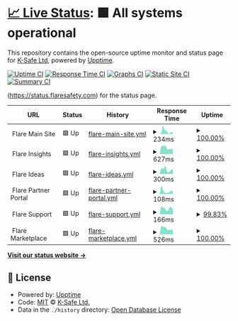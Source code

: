 # [📈 Live Status](https://status.Flaresafety.com): <!--live status--> **🟩 All systems operational**

This repository contains the open-source uptime monitor and status page for [K-Safe Ltd](http://www.k-safe.com), powered by [Upptime](https://github.com/upptime/upptime).

[![Uptime CI](https://github.com/k-safe/upptime/workflows/Uptime%20CI/badge.svg)](https://github.com/k-safe/upptime/actions?query=workflow%3A%22Uptime+CI%22)
[![Response Time CI](https://github.com/k-safe/upptime/workflows/Response%20Time%20CI/badge.svg)](https://github.com/k-safe/upptime/actions?query=workflow%3A%22Response+Time+CI%22)
[![Graphs CI](https://github.com/k-safe/upptime/workflows/Graphs%20CI/badge.svg)](https://github.com/k-safe/upptime/actions?query=workflow%3A%22Graphs+CI%22)
[![Static Site CI](https://github.com/k-safe/upptime/workflows/Static%20Site%20CI/badge.svg)](https://github.com/k-safe/upptime/actions?query=workflow%3A%22Static+Site+CI%22)
[![Summary CI](https://github.com/k-safe/upptime/workflows/Summary%20CI/badge.svg)](https://github.com/k-safe/upptime/actions?query=workflow%3A%22Summary+CI%22)

(https://status.flaresafety.com) for the status page.

<!--start: status pages-->
<!-- This summary is generated by Upptime (https://github.com/upptime/upptime) -->
<!-- Do not edit this manually, your changes will be overwritten -->
<!-- prettier-ignore -->
| URL | Status | History | Response Time | Uptime |
| --- | ------ | ------- | ------------- | ------ |
| <img alt="" src="https://icons.duckduckgo.com/ip3/null.ico" height="13"> Flare Main Site | 🟩 Up | [flare-main-site.yml](https://github.com/k-safe/upptime/commits/HEAD/history/flare-main-site.yml) | <details><summary><img alt="Response time graph" src="./graphs/flare-main-site/response-time-week.png" height="20"> 234ms</summary><br><a href="https://status.flaresafety.com/history/flare-main-site"><img alt="Response time 574" src="https://img.shields.io/endpoint?url=https%3A%2F%2Fraw.githubusercontent.com%2Fk-safe%2Fupptime%2FHEAD%2Fapi%2Fflare-main-site%2Fresponse-time.json"></a><br><a href="https://status.flaresafety.com/history/flare-main-site"><img alt="24-hour response time 72" src="https://img.shields.io/endpoint?url=https%3A%2F%2Fraw.githubusercontent.com%2Fk-safe%2Fupptime%2FHEAD%2Fapi%2Fflare-main-site%2Fresponse-time-day.json"></a><br><a href="https://status.flaresafety.com/history/flare-main-site"><img alt="7-day response time 234" src="https://img.shields.io/endpoint?url=https%3A%2F%2Fraw.githubusercontent.com%2Fk-safe%2Fupptime%2FHEAD%2Fapi%2Fflare-main-site%2Fresponse-time-week.json"></a><br><a href="https://status.flaresafety.com/history/flare-main-site"><img alt="30-day response time 249" src="https://img.shields.io/endpoint?url=https%3A%2F%2Fraw.githubusercontent.com%2Fk-safe%2Fupptime%2FHEAD%2Fapi%2Fflare-main-site%2Fresponse-time-month.json"></a><br><a href="https://status.flaresafety.com/history/flare-main-site"><img alt="1-year response time 574" src="https://img.shields.io/endpoint?url=https%3A%2F%2Fraw.githubusercontent.com%2Fk-safe%2Fupptime%2FHEAD%2Fapi%2Fflare-main-site%2Fresponse-time-year.json"></a></details> | <details><summary><a href="https://status.flaresafety.com/history/flare-main-site">100.00%</a></summary><a href="https://status.flaresafety.com/history/flare-main-site"><img alt="All-time uptime 99.97%" src="https://img.shields.io/endpoint?url=https%3A%2F%2Fraw.githubusercontent.com%2Fk-safe%2Fupptime%2FHEAD%2Fapi%2Fflare-main-site%2Fuptime.json"></a><br><a href="https://status.flaresafety.com/history/flare-main-site"><img alt="24-hour uptime 100.00%" src="https://img.shields.io/endpoint?url=https%3A%2F%2Fraw.githubusercontent.com%2Fk-safe%2Fupptime%2FHEAD%2Fapi%2Fflare-main-site%2Fuptime-day.json"></a><br><a href="https://status.flaresafety.com/history/flare-main-site"><img alt="7-day uptime 100.00%" src="https://img.shields.io/endpoint?url=https%3A%2F%2Fraw.githubusercontent.com%2Fk-safe%2Fupptime%2FHEAD%2Fapi%2Fflare-main-site%2Fuptime-week.json"></a><br><a href="https://status.flaresafety.com/history/flare-main-site"><img alt="30-day uptime 100.00%" src="https://img.shields.io/endpoint?url=https%3A%2F%2Fraw.githubusercontent.com%2Fk-safe%2Fupptime%2FHEAD%2Fapi%2Fflare-main-site%2Fuptime-month.json"></a><br><a href="https://status.flaresafety.com/history/flare-main-site"><img alt="1-year uptime 99.97%" src="https://img.shields.io/endpoint?url=https%3A%2F%2Fraw.githubusercontent.com%2Fk-safe%2Fupptime%2FHEAD%2Fapi%2Fflare-main-site%2Fuptime-year.json"></a></details>
| <img alt="" src="https://icons.duckduckgo.com/ip3/null.ico" height="13"> Flare Insights | 🟩 Up | [flare-insights.yml](https://github.com/k-safe/upptime/commits/HEAD/history/flare-insights.yml) | <details><summary><img alt="Response time graph" src="./graphs/flare-insights/response-time-week.png" height="20"> 627ms</summary><br><a href="https://status.flaresafety.com/history/flare-insights"><img alt="Response time 804" src="https://img.shields.io/endpoint?url=https%3A%2F%2Fraw.githubusercontent.com%2Fk-safe%2Fupptime%2FHEAD%2Fapi%2Fflare-insights%2Fresponse-time.json"></a><br><a href="https://status.flaresafety.com/history/flare-insights"><img alt="24-hour response time 485" src="https://img.shields.io/endpoint?url=https%3A%2F%2Fraw.githubusercontent.com%2Fk-safe%2Fupptime%2FHEAD%2Fapi%2Fflare-insights%2Fresponse-time-day.json"></a><br><a href="https://status.flaresafety.com/history/flare-insights"><img alt="7-day response time 627" src="https://img.shields.io/endpoint?url=https%3A%2F%2Fraw.githubusercontent.com%2Fk-safe%2Fupptime%2FHEAD%2Fapi%2Fflare-insights%2Fresponse-time-week.json"></a><br><a href="https://status.flaresafety.com/history/flare-insights"><img alt="30-day response time 589" src="https://img.shields.io/endpoint?url=https%3A%2F%2Fraw.githubusercontent.com%2Fk-safe%2Fupptime%2FHEAD%2Fapi%2Fflare-insights%2Fresponse-time-month.json"></a><br><a href="https://status.flaresafety.com/history/flare-insights"><img alt="1-year response time 804" src="https://img.shields.io/endpoint?url=https%3A%2F%2Fraw.githubusercontent.com%2Fk-safe%2Fupptime%2FHEAD%2Fapi%2Fflare-insights%2Fresponse-time-year.json"></a></details> | <details><summary><a href="https://status.flaresafety.com/history/flare-insights">100.00%</a></summary><a href="https://status.flaresafety.com/history/flare-insights"><img alt="All-time uptime 77.91%" src="https://img.shields.io/endpoint?url=https%3A%2F%2Fraw.githubusercontent.com%2Fk-safe%2Fupptime%2FHEAD%2Fapi%2Fflare-insights%2Fuptime.json"></a><br><a href="https://status.flaresafety.com/history/flare-insights"><img alt="24-hour uptime 100.00%" src="https://img.shields.io/endpoint?url=https%3A%2F%2Fraw.githubusercontent.com%2Fk-safe%2Fupptime%2FHEAD%2Fapi%2Fflare-insights%2Fuptime-day.json"></a><br><a href="https://status.flaresafety.com/history/flare-insights"><img alt="7-day uptime 100.00%" src="https://img.shields.io/endpoint?url=https%3A%2F%2Fraw.githubusercontent.com%2Fk-safe%2Fupptime%2FHEAD%2Fapi%2Fflare-insights%2Fuptime-week.json"></a><br><a href="https://status.flaresafety.com/history/flare-insights"><img alt="30-day uptime 100.00%" src="https://img.shields.io/endpoint?url=https%3A%2F%2Fraw.githubusercontent.com%2Fk-safe%2Fupptime%2FHEAD%2Fapi%2Fflare-insights%2Fuptime-month.json"></a><br><a href="https://status.flaresafety.com/history/flare-insights"><img alt="1-year uptime 77.91%" src="https://img.shields.io/endpoint?url=https%3A%2F%2Fraw.githubusercontent.com%2Fk-safe%2Fupptime%2FHEAD%2Fapi%2Fflare-insights%2Fuptime-year.json"></a></details>
| <img alt="" src="https://icons.duckduckgo.com/ip3/null.ico" height="13"> Flare Ideas | 🟩 Up | [flare-ideas.yml](https://github.com/k-safe/upptime/commits/HEAD/history/flare-ideas.yml) | <details><summary><img alt="Response time graph" src="./graphs/flare-ideas/response-time-week.png" height="20"> 300ms</summary><br><a href="https://status.flaresafety.com/history/flare-ideas"><img alt="Response time 413" src="https://img.shields.io/endpoint?url=https%3A%2F%2Fraw.githubusercontent.com%2Fk-safe%2Fupptime%2FHEAD%2Fapi%2Fflare-ideas%2Fresponse-time.json"></a><br><a href="https://status.flaresafety.com/history/flare-ideas"><img alt="24-hour response time 318" src="https://img.shields.io/endpoint?url=https%3A%2F%2Fraw.githubusercontent.com%2Fk-safe%2Fupptime%2FHEAD%2Fapi%2Fflare-ideas%2Fresponse-time-day.json"></a><br><a href="https://status.flaresafety.com/history/flare-ideas"><img alt="7-day response time 300" src="https://img.shields.io/endpoint?url=https%3A%2F%2Fraw.githubusercontent.com%2Fk-safe%2Fupptime%2FHEAD%2Fapi%2Fflare-ideas%2Fresponse-time-week.json"></a><br><a href="https://status.flaresafety.com/history/flare-ideas"><img alt="30-day response time 325" src="https://img.shields.io/endpoint?url=https%3A%2F%2Fraw.githubusercontent.com%2Fk-safe%2Fupptime%2FHEAD%2Fapi%2Fflare-ideas%2Fresponse-time-month.json"></a><br><a href="https://status.flaresafety.com/history/flare-ideas"><img alt="1-year response time 413" src="https://img.shields.io/endpoint?url=https%3A%2F%2Fraw.githubusercontent.com%2Fk-safe%2Fupptime%2FHEAD%2Fapi%2Fflare-ideas%2Fresponse-time-year.json"></a></details> | <details><summary><a href="https://status.flaresafety.com/history/flare-ideas">100.00%</a></summary><a href="https://status.flaresafety.com/history/flare-ideas"><img alt="All-time uptime 92.20%" src="https://img.shields.io/endpoint?url=https%3A%2F%2Fraw.githubusercontent.com%2Fk-safe%2Fupptime%2FHEAD%2Fapi%2Fflare-ideas%2Fuptime.json"></a><br><a href="https://status.flaresafety.com/history/flare-ideas"><img alt="24-hour uptime 100.00%" src="https://img.shields.io/endpoint?url=https%3A%2F%2Fraw.githubusercontent.com%2Fk-safe%2Fupptime%2FHEAD%2Fapi%2Fflare-ideas%2Fuptime-day.json"></a><br><a href="https://status.flaresafety.com/history/flare-ideas"><img alt="7-day uptime 100.00%" src="https://img.shields.io/endpoint?url=https%3A%2F%2Fraw.githubusercontent.com%2Fk-safe%2Fupptime%2FHEAD%2Fapi%2Fflare-ideas%2Fuptime-week.json"></a><br><a href="https://status.flaresafety.com/history/flare-ideas"><img alt="30-day uptime 100.00%" src="https://img.shields.io/endpoint?url=https%3A%2F%2Fraw.githubusercontent.com%2Fk-safe%2Fupptime%2FHEAD%2Fapi%2Fflare-ideas%2Fuptime-month.json"></a><br><a href="https://status.flaresafety.com/history/flare-ideas"><img alt="1-year uptime 92.20%" src="https://img.shields.io/endpoint?url=https%3A%2F%2Fraw.githubusercontent.com%2Fk-safe%2Fupptime%2FHEAD%2Fapi%2Fflare-ideas%2Fuptime-year.json"></a></details>
| <img alt="" src="https://icons.duckduckgo.com/ip3/null.ico" height="13"> Flare Partner Portal | 🟩 Up | [flare-partner-portal.yml](https://github.com/k-safe/upptime/commits/HEAD/history/flare-partner-portal.yml) | <details><summary><img alt="Response time graph" src="./graphs/flare-partner-portal/response-time-week.png" height="20"> 108ms</summary><br><a href="https://status.flaresafety.com/history/flare-partner-portal"><img alt="Response time 121" src="https://img.shields.io/endpoint?url=https%3A%2F%2Fraw.githubusercontent.com%2Fk-safe%2Fupptime%2FHEAD%2Fapi%2Fflare-partner-portal%2Fresponse-time.json"></a><br><a href="https://status.flaresafety.com/history/flare-partner-portal"><img alt="24-hour response time 82" src="https://img.shields.io/endpoint?url=https%3A%2F%2Fraw.githubusercontent.com%2Fk-safe%2Fupptime%2FHEAD%2Fapi%2Fflare-partner-portal%2Fresponse-time-day.json"></a><br><a href="https://status.flaresafety.com/history/flare-partner-portal"><img alt="7-day response time 108" src="https://img.shields.io/endpoint?url=https%3A%2F%2Fraw.githubusercontent.com%2Fk-safe%2Fupptime%2FHEAD%2Fapi%2Fflare-partner-portal%2Fresponse-time-week.json"></a><br><a href="https://status.flaresafety.com/history/flare-partner-portal"><img alt="30-day response time 116" src="https://img.shields.io/endpoint?url=https%3A%2F%2Fraw.githubusercontent.com%2Fk-safe%2Fupptime%2FHEAD%2Fapi%2Fflare-partner-portal%2Fresponse-time-month.json"></a><br><a href="https://status.flaresafety.com/history/flare-partner-portal"><img alt="1-year response time 121" src="https://img.shields.io/endpoint?url=https%3A%2F%2Fraw.githubusercontent.com%2Fk-safe%2Fupptime%2FHEAD%2Fapi%2Fflare-partner-portal%2Fresponse-time-year.json"></a></details> | <details><summary><a href="https://status.flaresafety.com/history/flare-partner-portal">100.00%</a></summary><a href="https://status.flaresafety.com/history/flare-partner-portal"><img alt="All-time uptime 99.85%" src="https://img.shields.io/endpoint?url=https%3A%2F%2Fraw.githubusercontent.com%2Fk-safe%2Fupptime%2FHEAD%2Fapi%2Fflare-partner-portal%2Fuptime.json"></a><br><a href="https://status.flaresafety.com/history/flare-partner-portal"><img alt="24-hour uptime 100.00%" src="https://img.shields.io/endpoint?url=https%3A%2F%2Fraw.githubusercontent.com%2Fk-safe%2Fupptime%2FHEAD%2Fapi%2Fflare-partner-portal%2Fuptime-day.json"></a><br><a href="https://status.flaresafety.com/history/flare-partner-portal"><img alt="7-day uptime 100.00%" src="https://img.shields.io/endpoint?url=https%3A%2F%2Fraw.githubusercontent.com%2Fk-safe%2Fupptime%2FHEAD%2Fapi%2Fflare-partner-portal%2Fuptime-week.json"></a><br><a href="https://status.flaresafety.com/history/flare-partner-portal"><img alt="30-day uptime 100.00%" src="https://img.shields.io/endpoint?url=https%3A%2F%2Fraw.githubusercontent.com%2Fk-safe%2Fupptime%2FHEAD%2Fapi%2Fflare-partner-portal%2Fuptime-month.json"></a><br><a href="https://status.flaresafety.com/history/flare-partner-portal"><img alt="1-year uptime 99.85%" src="https://img.shields.io/endpoint?url=https%3A%2F%2Fraw.githubusercontent.com%2Fk-safe%2Fupptime%2FHEAD%2Fapi%2Fflare-partner-portal%2Fuptime-year.json"></a></details>
| <img alt="" src="https://icons.duckduckgo.com/ip3/null.ico" height="13"> Flare Support | 🟩 Up | [flare-support.yml](https://github.com/k-safe/upptime/commits/HEAD/history/flare-support.yml) | <details><summary><img alt="Response time graph" src="./graphs/flare-support/response-time-week.png" height="20"> 166ms</summary><br><a href="https://status.flaresafety.com/history/flare-support"><img alt="Response time 194" src="https://img.shields.io/endpoint?url=https%3A%2F%2Fraw.githubusercontent.com%2Fk-safe%2Fupptime%2FHEAD%2Fapi%2Fflare-support%2Fresponse-time.json"></a><br><a href="https://status.flaresafety.com/history/flare-support"><img alt="24-hour response time 137" src="https://img.shields.io/endpoint?url=https%3A%2F%2Fraw.githubusercontent.com%2Fk-safe%2Fupptime%2FHEAD%2Fapi%2Fflare-support%2Fresponse-time-day.json"></a><br><a href="https://status.flaresafety.com/history/flare-support"><img alt="7-day response time 166" src="https://img.shields.io/endpoint?url=https%3A%2F%2Fraw.githubusercontent.com%2Fk-safe%2Fupptime%2FHEAD%2Fapi%2Fflare-support%2Fresponse-time-week.json"></a><br><a href="https://status.flaresafety.com/history/flare-support"><img alt="30-day response time 216" src="https://img.shields.io/endpoint?url=https%3A%2F%2Fraw.githubusercontent.com%2Fk-safe%2Fupptime%2FHEAD%2Fapi%2Fflare-support%2Fresponse-time-month.json"></a><br><a href="https://status.flaresafety.com/history/flare-support"><img alt="1-year response time 194" src="https://img.shields.io/endpoint?url=https%3A%2F%2Fraw.githubusercontent.com%2Fk-safe%2Fupptime%2FHEAD%2Fapi%2Fflare-support%2Fresponse-time-year.json"></a></details> | <details><summary><a href="https://status.flaresafety.com/history/flare-support">99.83%</a></summary><a href="https://status.flaresafety.com/history/flare-support"><img alt="All-time uptime 100.00%" src="https://img.shields.io/endpoint?url=https%3A%2F%2Fraw.githubusercontent.com%2Fk-safe%2Fupptime%2FHEAD%2Fapi%2Fflare-support%2Fuptime.json"></a><br><a href="https://status.flaresafety.com/history/flare-support"><img alt="24-hour uptime 100.00%" src="https://img.shields.io/endpoint?url=https%3A%2F%2Fraw.githubusercontent.com%2Fk-safe%2Fupptime%2FHEAD%2Fapi%2Fflare-support%2Fuptime-day.json"></a><br><a href="https://status.flaresafety.com/history/flare-support"><img alt="7-day uptime 99.83%" src="https://img.shields.io/endpoint?url=https%3A%2F%2Fraw.githubusercontent.com%2Fk-safe%2Fupptime%2FHEAD%2Fapi%2Fflare-support%2Fuptime-week.json"></a><br><a href="https://status.flaresafety.com/history/flare-support"><img alt="30-day uptime 99.96%" src="https://img.shields.io/endpoint?url=https%3A%2F%2Fraw.githubusercontent.com%2Fk-safe%2Fupptime%2FHEAD%2Fapi%2Fflare-support%2Fuptime-month.json"></a><br><a href="https://status.flaresafety.com/history/flare-support"><img alt="1-year uptime 100.00%" src="https://img.shields.io/endpoint?url=https%3A%2F%2Fraw.githubusercontent.com%2Fk-safe%2Fupptime%2FHEAD%2Fapi%2Fflare-support%2Fuptime-year.json"></a></details>
| <img alt="" src="https://icons.duckduckgo.com/ip3/null.ico" height="13"> Flare Marketplace | 🟩 Up | [flare-marketplace.yml](https://github.com/k-safe/upptime/commits/HEAD/history/flare-marketplace.yml) | <details><summary><img alt="Response time graph" src="./graphs/flare-marketplace/response-time-week.png" height="20"> 526ms</summary><br><a href="https://status.flaresafety.com/history/flare-marketplace"><img alt="Response time 547" src="https://img.shields.io/endpoint?url=https%3A%2F%2Fraw.githubusercontent.com%2Fk-safe%2Fupptime%2FHEAD%2Fapi%2Fflare-marketplace%2Fresponse-time.json"></a><br><a href="https://status.flaresafety.com/history/flare-marketplace"><img alt="24-hour response time 435" src="https://img.shields.io/endpoint?url=https%3A%2F%2Fraw.githubusercontent.com%2Fk-safe%2Fupptime%2FHEAD%2Fapi%2Fflare-marketplace%2Fresponse-time-day.json"></a><br><a href="https://status.flaresafety.com/history/flare-marketplace"><img alt="7-day response time 526" src="https://img.shields.io/endpoint?url=https%3A%2F%2Fraw.githubusercontent.com%2Fk-safe%2Fupptime%2FHEAD%2Fapi%2Fflare-marketplace%2Fresponse-time-week.json"></a><br><a href="https://status.flaresafety.com/history/flare-marketplace"><img alt="30-day response time 498" src="https://img.shields.io/endpoint?url=https%3A%2F%2Fraw.githubusercontent.com%2Fk-safe%2Fupptime%2FHEAD%2Fapi%2Fflare-marketplace%2Fresponse-time-month.json"></a><br><a href="https://status.flaresafety.com/history/flare-marketplace"><img alt="1-year response time 547" src="https://img.shields.io/endpoint?url=https%3A%2F%2Fraw.githubusercontent.com%2Fk-safe%2Fupptime%2FHEAD%2Fapi%2Fflare-marketplace%2Fresponse-time-year.json"></a></details> | <details><summary><a href="https://status.flaresafety.com/history/flare-marketplace">100.00%</a></summary><a href="https://status.flaresafety.com/history/flare-marketplace"><img alt="All-time uptime 99.96%" src="https://img.shields.io/endpoint?url=https%3A%2F%2Fraw.githubusercontent.com%2Fk-safe%2Fupptime%2FHEAD%2Fapi%2Fflare-marketplace%2Fuptime.json"></a><br><a href="https://status.flaresafety.com/history/flare-marketplace"><img alt="24-hour uptime 100.00%" src="https://img.shields.io/endpoint?url=https%3A%2F%2Fraw.githubusercontent.com%2Fk-safe%2Fupptime%2FHEAD%2Fapi%2Fflare-marketplace%2Fuptime-day.json"></a><br><a href="https://status.flaresafety.com/history/flare-marketplace"><img alt="7-day uptime 100.00%" src="https://img.shields.io/endpoint?url=https%3A%2F%2Fraw.githubusercontent.com%2Fk-safe%2Fupptime%2FHEAD%2Fapi%2Fflare-marketplace%2Fuptime-week.json"></a><br><a href="https://status.flaresafety.com/history/flare-marketplace"><img alt="30-day uptime 100.00%" src="https://img.shields.io/endpoint?url=https%3A%2F%2Fraw.githubusercontent.com%2Fk-safe%2Fupptime%2FHEAD%2Fapi%2Fflare-marketplace%2Fuptime-month.json"></a><br><a href="https://status.flaresafety.com/history/flare-marketplace"><img alt="1-year uptime 99.96%" src="https://img.shields.io/endpoint?url=https%3A%2F%2Fraw.githubusercontent.com%2Fk-safe%2Fupptime%2FHEAD%2Fapi%2Fflare-marketplace%2Fuptime-year.json"></a></details>

<!--end: status pages-->

[**Visit our status website →**](https://status.flaresafety.com)

## 📄 License

- Powered by: [Upptime](https://github.com/upptime/upptime)
- Code: [MIT](./LICENSE) © [K-Safe Ltd.](http://www.k-safe.com)
- Data in the `./history` directory: [Open Database License](https://opendatacommons.org/licenses/odbl/1-0/)
